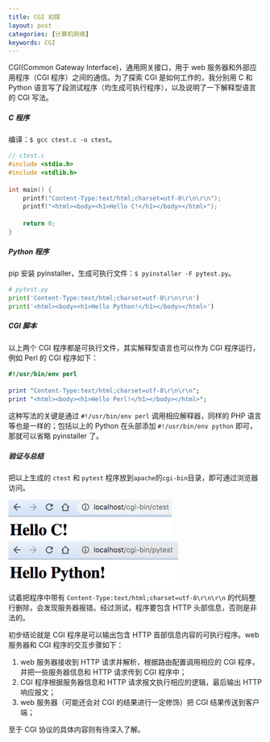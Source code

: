 ```yaml
---
title: CGI 初探
layout: post
categories: [计算机网络]
keywords: CGI
---
```


CGI(Common Gateway Interface)，通用网关接口，用于 web 服务器和外部应用程序（CGI 程序）之间的通信。为了探索 CGI 是如何工作的，我分别用 C 和 Python 
语言写了段测试程序（均生成可执行程序），以及说明了一下解释型语言的 CGI 写法。

##### C 程序

编译：`$ gcc ctest.c -o ctest`。

```c
// ctest.c
#include <stdio.h>
#include <stdlib.h>

int main() {
    printf("Content-Type:text/html;charset=utf-8\r\n\r\n");
    printf("<html><body><h1>Hello C!</h1></body></html>");
    
    return 0;
}
```

##### Python 程序

pip 安装 pyinstaller，生成可执行文件：`$ pyinstaller -F pytest.py`。

```python
# pytest.py
print('Content-Type:text/html;charset=utf-8\r\n\r\n')
print('<html><body><h1>Hello Python!</h1></body></html>')
```

##### CGI 脚本

以上两个 CGI 程序都是可执行文件，其实解释型语言也可以作为 CGI 程序运行，例如 Perl 的 CGI 程序如下：

```perl
#!/usr/bin/env perl

print "Content-Type:text/html;charset=utf-8\r\n\r\n";
print "<html><body><h1>Hello Perl!</h1></body></html>";
```

这种写法的关键是通过 `#!/usr/bin/env perl` 调用相应解释器，同样的 PHP 语言等也是一样的；包括以上的 Python 在头部添加 `#!/usr/bin/env python` 即可，那就可以省略 pyinstaller 了。

##### 验证与总结

把以上生成的 `ctest` 和 `pytest` 程序放到`apache`的`cgi-bin`目录，即可通过浏览器访问。

![ctest](assets/images/2019/0802/WX20190802-171644.png)
![pytest](assets/images/2019/0802/WX20190802-171607.png)

试着把程序中带有 `Content-Type:text/html;charset=utf-8\r\n\r\n` 的代码整行删除，会发现服务器报错。经过测试，程序要包含 HTTP 头部信息，否则是非法的。

初步结论就是 CGI 程序是可以输出包含 HTTP 首部信息内容的可执行程序。web 服务器和 CGI 程序的交互步骤如下：

1.  web 服务器接收到 HTTP 请求并解析，根据路由配置调用相应的 CGI 程序，并把一些服务器信息和 HTTP 请求传到 CGI 程序中；
2.  CGI 程序根据服务器信息和 HTTP 请求报文执行相应的逻辑，最后输出 HTTP 响应报文；
3.  web 服务器（可能还会对 CGI 的结果进行一定修饰）把 CGI 结果传送到客户端；

至于 CGI 协议的具体内容则有待深入了解。